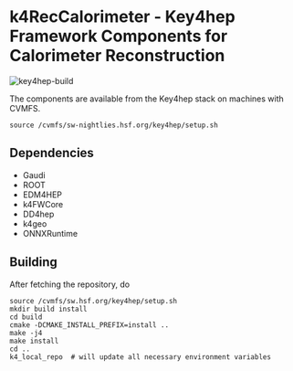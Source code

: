 # k4RecCalorimeter - Key4hep Framework Components for Calorimeter Reconstruction

![key4hep-build](https://github.com/HEP-FCC/k4RecCalorimeter/actions/workflows/key4hep-build.yaml/badge.svg)

The components are available from the Key4hep stack on machines with CVMFS.

```
source /cvmfs/sw-nightlies.hsf.org/key4hep/setup.sh
```

## Dependencies

* Gaudi
* ROOT
* EDM4HEP
* k4FWCore
* DD4hep
* k4geo
* ONNXRuntime


## Building

After fetching the repository, do
```
source /cvmfs/sw.hsf.org/key4hep/setup.sh
mkdir build install
cd build
cmake -DCMAKE_INSTALL_PREFIX=install ..
make -j4
make install
cd ..
k4_local_repo  # will update all necessary environment variables
```
